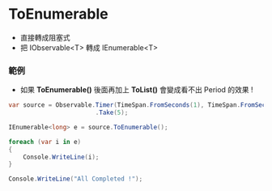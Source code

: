 # ToEnumerable

- 直接轉成阻塞式
- 把 IObservable\<T> 轉成 IEnumerable\<T>

### 範例

- 如果 **ToEnumerable()** 後面再加上 **ToList()** 會變成看不出 Period 的效果 !

```cs
var source = Observable.Timer(TimeSpan.FromSeconds(1), TimeSpan.FromSeconds(1))
                        .Take(5);

IEnumerable<long> e = source.ToEnumerable();

foreach (var i in e)
{
    Console.WriteLine(i);
}

Console.WriteLine("All Completed !");
```